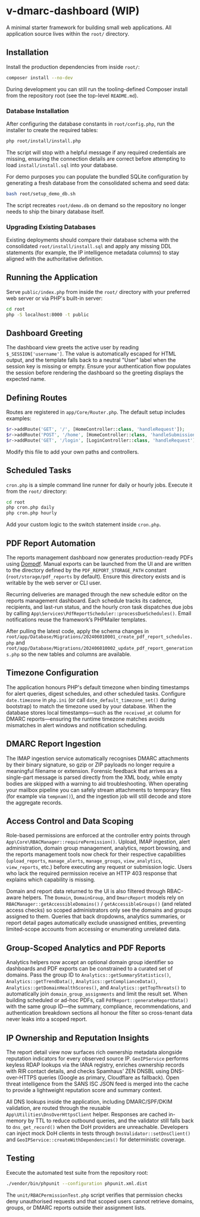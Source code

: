 # v-dmarc-dashboard (WIP)

A minimal starter framework for building small web applications. All application source lives within the `root/` directory.

## Installation

Install the production dependencies from inside `root/`:

```bash
composer install --no-dev
```

During development you can still run the tooling-defined Composer install from the repository root (see the top-level `README.md`).

### Database Installation

After configuring the database constants in `root/config.php`, run the installer to create the required tables:

```bash
php root/install/install.php
```

The script will stop with a helpful message if any required credentials are missing, ensuring the connection details are correct before attempting to load `install/install.sql` into your database.

For demo purposes you can populate the bundled SQLite configuration by generating a fresh database from the consolidated schema and seed data:

```bash
bash root/setup_demo_db.sh
```

The script recreates `root/demo.db` on demand so the repository no longer needs to ship the binary database itself.

### Upgrading Existing Databases

Existing deployments should compare their database schema with the consolidated `root/install/install.sql` and apply any missing DDL statements (for example, the IP intelligence metadata columns) to stay aligned with the authoritative definition.

## Running the Application

Serve `public/index.php` from inside the `root/` directory with your preferred web server or via PHP's built-in server:

```bash
cd root
php -S localhost:8000 -t public
```

## Dashboard Greeting

The dashboard view greets the active user by reading `$_SESSION['username']`. The value is automatically escaped for HTML
output, and the template falls back to a neutral "User" label when the session key is missing or empty. Ensure your
authentication flow populates the session before rendering the dashboard so the greeting displays the expected name.

## Defining Routes

Routes are registered in `app/Core/Router.php`. The default setup includes examples:

```php
$r->addRoute('GET', '/', [HomeController::class, 'handleRequest']);
$r->addRoute('POST', '/home', [HomeController::class, 'handleSubmission']);
$r->addRoute('GET', '/login', [LoginController::class, 'handleRequest']);
```

Modify this file to add your own paths and controllers.

## Scheduled Tasks

`cron.php` is a simple command line runner for daily or hourly jobs. Execute it from the `root/` directory:

```bash
cd root
php cron.php daily
php cron.php hourly
```

Add your custom logic to the switch statement inside `cron.php`.

## PDF Report Automation

The reports management dashboard now generates production-ready PDFs using [Dompdf](https://github.com/dompdf/dompdf). Manual
exports can be launched from the UI and are written to the directory defined by the `PDF_REPORT_STORAGE_PATH` constant
(`root/storage/pdf_reports` by default). Ensure this directory exists and is writable by the web server or CLI user.

Recurring deliveries are managed through the new schedule editor on the reports management dashboard. Each schedule tracks its
cadence, recipients, and last-run status, and the hourly cron task dispatches due jobs by calling
`App\Services\PdfReportScheduler::processDueSchedules()`. Email notifications reuse the framework’s PHPMailer templates.

After pulling the latest code, apply the schema changes in `root/app/Database/Migrations/202406010001_create_pdf_report_schedules.php`
and `root/app/Database/Migrations/202406010002_update_pdf_report_generations.php` so the new tables and columns are available.

## Timezone Configuration

The application honours PHP's default timezone when binding timestamps for alert
queries, digest schedules, and other scheduled tasks. Configure
`date.timezone` in `php.ini` (or call `date_default_timezone_set()` during
bootstrap) to match the timezone used by your database. When the database stores
local timestamps—such as the `received_at` column for DMARC reports—ensuring the
runtime timezone matches avoids mismatches in alert windows and notification
scheduling.

## DMARC Report Ingestion

The IMAP ingestion service automatically recognises DMARC attachments by their binary signature, so gzip or ZIP payloads no longer require a meaningful filename or extension. Forensic feedback that arrives as a single-part message is parsed directly from the XML body, while empty bodies are skipped with a warning to aid troubleshooting. When operating your mailbox pipeline you can safely stream attachments to temporary files (for example via `tempnam()`), and the ingestion job will still decode and store the aggregate records.

## Access Control and Data Scoping

Role-based permissions are enforced at the controller entry points through `App\Core\RBACManager::requirePermission()`. Upload, IMAP ingestion, alert administration, domain group management, analytics, report browsing, and the reports management tools now check for their respective capabilities (`upload_reports`, `manage_alerts`, `manage_groups`, `view_analytics`, `view_reports`, etc.) before executing any request or submission logic. Users who lack the required permission receive an HTTP 403 response that explains which capability is missing.

Domain and report data returned to the UI is also filtered through RBAC-aware helpers. The `Domain`, `DomainGroup`, and `DmarcReport` models rely on `RBACManager::getAccessibleDomains()` / `getAccessibleGroups()` (and related access checks) so scoped administrators only see the domains and groups assigned to them. Queries that back dropdowns, analytics summaries, or report detail pages automatically exclude unassigned entities, preventing limited-scope accounts from accessing or enumerating unrelated data.

## Group-Scoped Analytics and PDF Reports

Analytics helpers now accept an optional domain group identifier so dashboards and PDF exports can be constrained to a curated set of domains. Pass the group ID to `Analytics::getSummaryStatistics()`, `Analytics::getTrendData()`, `Analytics::getComplianceData()`, `Analytics::getDomainHealthScores()`, and `Analytics::getTopThreats()` to automatically join `domain_group_assignments` and limit the result set. When building scheduled or ad-hoc PDFs, call `PdfReport::generateReportData()` with the same group ID—the summary, compliance, recommendations, and authentication breakdown sections all honour the filter so cross-tenant data never leaks into a scoped report.

## IP Ownership and Reputation Insights

The report detail view now surfaces rich ownership metadata alongside reputation indicators for every observed source IP. `GeoIPService` performs keyless RDAP lookups via the IANA registry, enriches ownership records with RIR contact details, and checks Spamhaus’ ZEN DNSBL using DNS-over-HTTPS queries (Google as primary, Cloudflare as fallback). Open threat intelligence from the SANS ISC JSON feed is merged into the cache to provide a lightweight reputation score and summary context.

All DNS lookups inside the application, including DMARC/SPF/DKIM validation, are routed through the reusable `App\Utilities\DnsOverHttpsClient` helper. Responses are cached in-memory by TTL to reduce outbound queries, and the validator still falls back to `dns_get_record()` when the DoH providers are unreachable. Developers can inject mock DoH clients in tests through `DnsValidator::setDnsClient()` and `GeoIPService::createWithDependencies()` for deterministic coverage.

## Testing

Execute the automated test suite from the repository root:

```bash
./vendor/bin/phpunit --configuration phpunit.xml.dist
```

The `unit/RBACPermissionTest.php` script verifies that permission checks deny unauthorised requests and that scoped users cannot retrieve domains, groups, or DMARC reports outside their assignment lists.
